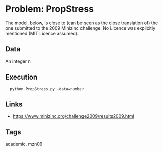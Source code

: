 # Problem: PropStress

The model, below, is close to (can be seen as the close translation of) the one submitted to the 2009 Minizinc challenge.
No Licence was explicitly mentioned (MIT Licence assumed).

## Data
  An integer n

## Execution
```
  python PropStress.py -data=number
```

## Links
  - https://www.minizinc.org/challenge2009/results2009.html

## Tags
  academic, mzn09
